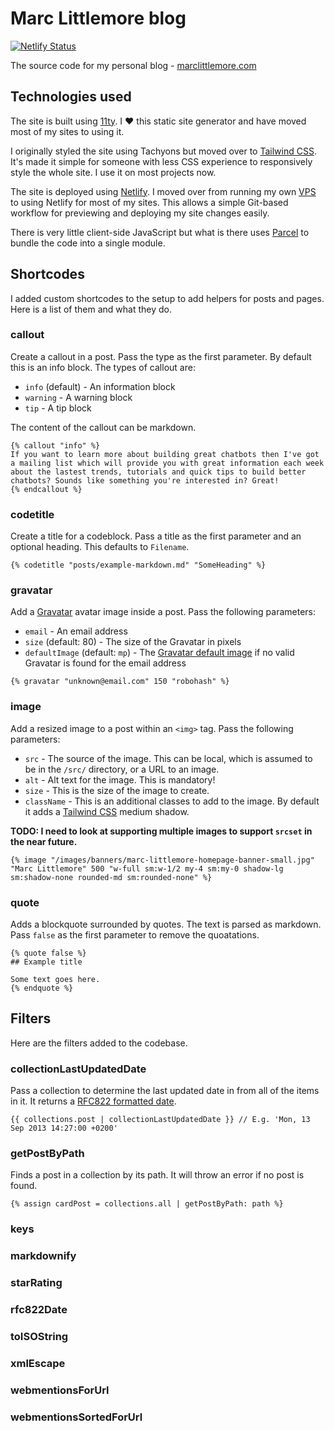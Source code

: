# Marc Littlemore blog

[![Netlify Status](https://api.netlify.com/api/v1/badges/9805f848-927b-4a33-adcd-d0f49f9f3bcf/deploy-status)](https://app.netlify.com/sites/marcl/deploys)

The source code for my personal blog - [marclittlemore.com](https://marclittlemore.com)

## Technologies used

The site is built using [11ty](https://www.11ty.dev/). I ❤️ this static site generator and have moved most of my sites to using it.

I originally styled the site using Tachyons but moved over to [Tailwind CSS](https://tailwindcss.com/). It's made it simple for someone with less CSS experience to responsively style the whole site. I use it on most projects now.

The site is deployed using [Netlify](http://netlify.com/). I moved over from running my own [VPS](https://en.wikipedia.org/wiki/Virtual_private_server) to using Netlify for most of my sites. This allows a simple Git-based workflow for previewing and deploying my site changes easily.

There is very little client-side JavaScript but what is there uses [Parcel](https://parceljs.org/) to bundle the code into a single module.

## Shortcodes

I added custom shortcodes to the setup to add helpers for posts and pages. Here is a list of them and what they do.

### callout

Create a callout in a post. Pass the type as the first parameter. By default this is an info block. The types of callout are:

* `info` (default) - An information block
* `warning` - A warning block
* `tip` - A tip block

The content of the callout can be markdown.

```
{% callout "info" %}
If you want to learn more about building great chatbots then I've got a mailing list which will provide you with great information each week about the lastest trends, tutorials and quick tips to build better chatbots? Sounds like something you're interested in? Great!
{% endcallout %}
```

### codetitle

Create a title for a codeblock. Pass a title as the first parameter and an optional heading. This defaults to `Filename`.

```
{% codetitle "posts/example-markdown.md" "SomeHeading" %}
```

### gravatar

Add a [Gravatar](https://gravatar.com) avatar image inside a post. Pass the following parameters:

* `email` - An email address
* `size` (default: 80) - The size of the Gravatar in pixels
* `defaultImage` (default: `mp`) - The [Gravatar default image](https://en.gravatar.com/site/implement/images/#default-image) if no valid Gravatar is found for the email address

```
{% gravatar "unknown@email.com" 150 "robohash" %}
```

### image

Add a resized image to a post within an `<img>` tag. Pass the following parameters:

* `src` - The source of the image. This can be local, which is assumed to be in the `/src/` directory, or a URL to an image.
* `alt` - Alt text for the image. This is mandatory!
* `size` - This is the size of the image to create.
* `className` - This is an additional classes to add to the image. By default it adds a [Tailwind CSS](https://tailwindcss.com) medium shadow.

**TODO: I need to look at supporting multiple images to support `srcset` in the near future.**

```
{% image "/images/banners/marc-littlemore-homepage-banner-small.jpg" "Marc Littlemore" 500 "w-full sm:w-1/2 my-4 sm:my-0 shadow-lg sm:shadow-none rounded-md sm:rounded-none" %}
```

### quote

Adds a blockquote surrounded by quotes. The text is parsed as markdown. Pass `false` as the first parameter to remove the quoatations.

```
{% quote false %}
## Example title

Some text goes here.
{% endquote %}
```

## Filters

Here are the filters added to the codebase.

### collectionLastUpdatedDate

Pass a collection to determine the last updated date in from all of the items in it. It returns a [RFC822 formatted date](https://github.com/tjconcept/js-rfc822-date).

```
{{ collections.post | collectionLastUpdatedDate }} // E.g. 'Mon, 13 Sep 2013 14:27:00 +0200'
```

### getPostByPath

Finds a post in a collection by its path. It will throw an error if no post is found.

```
{% assign cardPost = collections.all | getPostByPath: path %}
```

### keys

### markdownify

### starRating

### rfc822Date

### toISOString

### xmlEscape

### webmentionsForUrl

### webmentionsSortedForUrl
